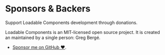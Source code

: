 # Sponsors & Backers

<p class="description">Support Loadable Components development through donations.</p>

Loadable Components is an MIT-licensed open source project. It is created an maintained by a single person: Greg Bergé.

- [Sponsor me on GitHub ❤️](https://github.com/sponsors/gregberge).
